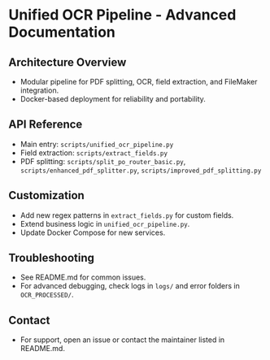 # Unified OCR Pipeline - Advanced Documentation

## Architecture Overview
- Modular pipeline for PDF splitting, OCR, field extraction, and FileMaker integration.
- Docker-based deployment for reliability and portability.

## API Reference
- Main entry: `scripts/unified_ocr_pipeline.py`
- Field extraction: `scripts/extract_fields.py`
- PDF splitting: `scripts/split_po_router_basic.py`, `scripts/enhanced_pdf_splitter.py`, `scripts/improved_pdf_splitting.py`

## Customization
- Add new regex patterns in `extract_fields.py` for custom fields.
- Extend business logic in `unified_ocr_pipeline.py`.
- Update Docker Compose for new services.

## Troubleshooting
- See README.md for common issues.
- For advanced debugging, check logs in `logs/` and error folders in `OCR_PROCESSED/`.

## Contact
- For support, open an issue or contact the maintainer listed in README.md.
